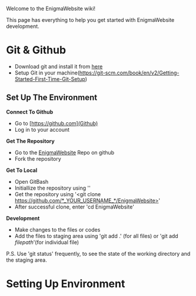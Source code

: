 Welcome to the EnigmaWebsite wiki!

This page has everything to help you get started with EnigmaWebsite development.

# Git & Github
* Download git and install it from [here](https://git-scm.com/downloads)
* Setup Git in your machine(https://git-scm.com/book/en/v2/Getting-Started-First-Time-Git-Setup)

## Set Up The Environment

**Connect To Github**
  * Go to [https://github.com](Github)
  * Log in to your account

**Get The Repository**
  * Go to the [EnigmaWebsite](https://github.com/EnigmaVSSUT/EnigmaWebsite) Repo on github
  * Fork the repository

**Get To Local**
  * Open GitBash
  * Initiallize the repository using '<git init>'
  * Get the repository using '<git clone https://github.com/*_YOUR_USERNAME_*/EnigmaWebsite>'
  * After successful clone, enter 'cd EnigmaWebsite'

**Development**
  * Make changes to the files or codes
  * Add the files to staging area using 'git add .' (for all files) or 'git add *filepath*'(for individual file)


P.S. Use 'git status' frequently, to see the state of the working directory and the staging area. 

# Setting Up Environment
